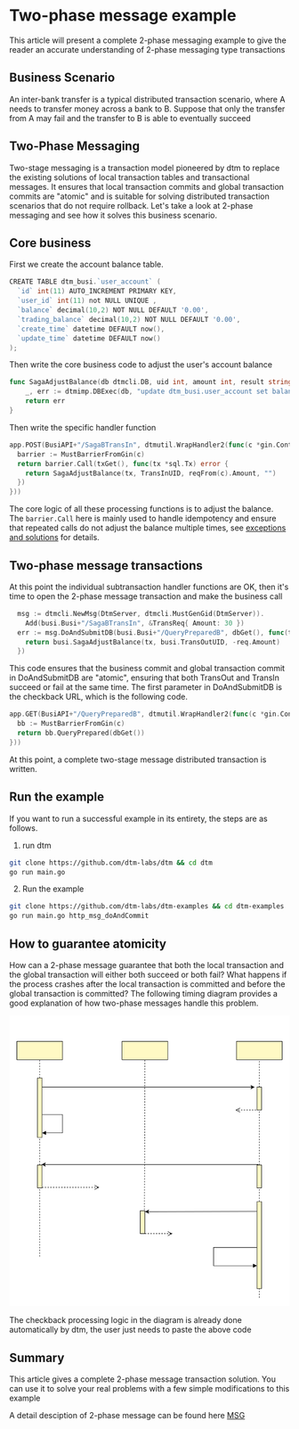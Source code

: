 # Two-phase message example
This article will present a complete 2-phase messaging example to give the reader an accurate understanding of 2-phase messaging type transactions

## Business Scenario
An inter-bank transfer is a typical distributed transaction scenario, where A needs to transfer money across a bank to B. Suppose that only the transfer from A may fail and the transfer to B is able to eventually succeed

## Two-Phase Messaging

Two-stage messaging is a transaction model pioneered by dtm to replace the existing solutions of local transaction tables and transactional messages. It ensures that local transaction commits and global transaction commits are "atomic" and is suitable for solving distributed transaction scenarios that do not require rollback. Let's take a look at 2-phase messaging and see how it solves this business scenario.

## Core business

First we create the account balance table.
``` Go
CREATE TABLE dtm_busi.`user_account` (
  `id` int(11) AUTO_INCREMENT PRIMARY KEY,
  `user_id` int(11) not NULL UNIQUE ,
  `balance` decimal(10,2) NOT NULL DEFAULT '0.00',
  `trading_balance` decimal(10,2) NOT NULL DEFAULT '0.00',
  `create_time` datetime DEFAULT now(),
  `update_time` datetime DEFAULT now()
);
```

Then write the core business code to adjust the user's account balance

``` Go
func SagaAdjustBalance(db dtmcli.DB, uid int, amount int, result string) error {
	_, err := dtmimp.DBExec(db, "update dtm_busi.user_account set balance = balance + ? where user_id = ?" , amount, uid)
	return err
}
```

Then write the specific handler function

``` GO
app.POST(BusiAPI+"/SagaBTransIn", dtmutil.WrapHandler2(func(c *gin.Context) interface{} {
  barrier := MustBarrierFromGin(c)
  return barrier.Call(txGet(), func(tx *sql.Tx) error {
    return SagaAdjustBalance(tx, TransInUID, reqFrom(c).Amount, "")
  })
}))
```

The core logic of all these processing functions is to adjust the balance. The `barrier.Call` here is mainly used to handle idempotency and ensure that repeated calls do not adjust the balance multiple times, see [exceptions and solutions](../practice/barrier) for details.

## Two-phase message transactions

At this point the individual subtransaction handler functions are OK, then it's time to open the 2-phase message transaction and make the business call
``` GO
  msg := dtmcli.NewMsg(DtmServer, dtmcli.MustGenGid(DtmServer)).
    Add(busi.Busi+"/SagaBTransIn", &TransReq{ Amount: 30 })
  err := msg.DoAndSubmitDB(busi.Busi+"/QueryPreparedB", dbGet(), func(tx *sql.Tx) error {
    return busi.SagaAdjustBalance(tx, busi.TransOutUID, -req.Amount)
  })
```

This code ensures that the business commit and global transaction commit in DoAndSubmitDB are "atomic", ensuring that both TransOut and TransIn succeed or fail at the same time. The first parameter in DoAndSubmitDB is the checkback URL, which is the following code.
``` go
app.GET(BusiAPI+"/QueryPreparedB", dtmutil.WrapHandler2(func(c *gin.Context) interface{} {
  bb := MustBarrierFromGin(c)
  return bb.QueryPrepared(dbGet())
}))
```

At this point, a complete two-stage message distributed transaction is written.

## Run the example
If you want to run a successful example in its entirety, the steps are as follows.
1. run dtm
``` bash
git clone https://github.com/dtm-labs/dtm && cd dtm
go run main.go
```

2. Run the example

``` bash
git clone https://github.com/dtm-labs/dtm-examples && cd dtm-examples
go run main.go http_msg_doAndCommit
```

## How to guarantee atomicity

How can a 2-phase message guarantee that both the local transaction and the global transaction will either both succeed or both fail? What happens if the process crashes after the local transaction is committed and before the global transaction is committed? The following timing diagram provides a good explanation of how two-phase messages handle this problem.

![msg_query](../imgs/msg_query.svg)

The checkback processing logic in the diagram is already done automatically by dtm, the user just needs to paste the above code

## Summary

This article gives a complete 2-phase message transaction solution. You can use it to solve your real problems with a few simple modifications to this example

A detail desciption of 2-phase message can be found here [MSG](../practice/msg)
